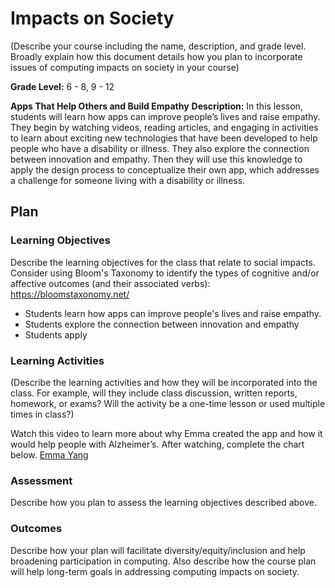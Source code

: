 # Impacts on Society

(Describe your course including the name, description, and grade level. Broadly explain how this document details how you plan to incorporate issues of computing impacts on society in your course)

**Grade Level:** 6 - 8, 9 - 12

**Apps That Help Others and Build Empathy**
**Description:**
In this lesson, students will learn how apps can improve people’s lives and raise empathy. They begin by watching videos,
reading articles, and engaging in activities to learn about exciting new technologies that have been developed to help
people who have a disability or illness. They also explore the connection between innovation and empathy. Then they will
use this knowledge to apply the design process to conceptualize their own app, which addresses a challenge for someone
living with a disability or illness.


## Plan

### Learning Objectives

Describe the learning objectives for the class that relate to social impacts. Consider using Bloom's Taxonomy to identify the types of cognitive and/or affective outcomes (and their associated verbs): https://bloomstaxonomy.net/
- Students learn how apps can improve people's lives and raise empathy.
- Students explore the connection between innovation and empathy
- Students apply 


### Learning Activities

(Describe the learning activities and how they will be incorporated into the class. For example, will they include class discussion, written reports, homework, or exams? Will the activity be a one-time lesson or used multiple times in class?)

Watch this video to learn more about why Emma created the app and how it would help people with Alzheimer’s. After watching, complete the chart below.
[Emma Yang](https://www.youtube.com/watch?v=7FX9kZigpjc)

### Assessment

Describe how you plan to assess the learning objectives described above.


### Outcomes

Describe how your plan will facilitate diversity/equity/inclusion and help broadening participation in computing. Also describe how the course plan will help long-term goals in addressing computing impacts on society.



